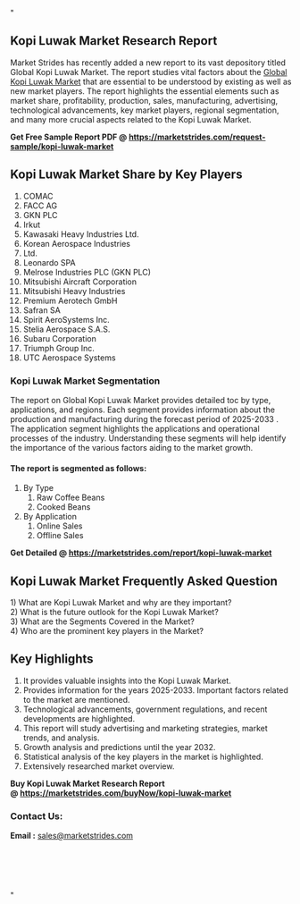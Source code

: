 <p>"</p>
<h2>Kopi Luwak Market Research Report</h2>
<p>Market Strides has recently added a new report to its vast depository titled Global Kopi Luwak Market. The report studies vital factors about the&nbsp;<a href="https://marketstrides.com/report/kopi-luwak-market">Global Kopi Luwak Market</a>&nbsp;that are essential to be understood by existing as well as new market players. The report highlights the essential elements such as market share, profitability, production, sales, manufacturing, advertising, technological advancements, key market players, regional segmentation, and many more crucial aspects related to the Kopi Luwak Market.</p>
<p><strong>Get Free Sample Report PDF @&nbsp;<a href="https://marketstrides.com/request-sample/kopi-luwak-market">https://marketstrides.com/request-sample/kopi-luwak-market</a></strong></p>
<h2><strong>Kopi Luwak Market Share by Key Players</strong></h2>
<ol>
<li>COMAC</li>
<li>FACC AG</li>
<li>GKN PLC</li>
<li>Irkut</li>
<li>Kawasaki Heavy Industries Ltd.</li>
<li>Korean Aerospace Industries</li>
<li>Ltd.</li>
<li>Leonardo SPA</li>
<li>Melrose Industries PLC (GKN PLC)</li>
<li>Mitsubishi Aircraft Corporation</li>
<li>Mitsubishi Heavy Industries</li>
<li>Premium Aerotech GmbH</li>
<li>Safran SA</li>
<li>Spirit AeroSystems Inc.</li>
<li>Stelia Aerospace S.A.S.</li>
<li>Subaru Corporation</li>
<li>Triumph Group Inc.</li>
<li>UTC Aerospace Systems</li>
</ol>
<h3><strong>Kopi Luwak Market Segmentation</strong></h3>
<p>The report on Global Kopi Luwak Market provides detailed toc by type, applications, and regions. Each segment provides information about the production and manufacturing during the forecast period of 2025-2033 . The application segment highlights the applications and operational processes of the industry. Understanding these segments will help identify the importance of the various factors aiding to the market growth.</p>
<h4>The report is segmented as follows:</h4>
<ol>
<li>By Type
<ol>
<li>Raw Coffee Beans</li>
<li>Cooked Beans</li>
</ol>
</li>
<li>By Application
<ol>
<li>Online Sales</li>
<li>Offline Sales</li>
</ol>
</li>
</ol>
<p><strong>Get Detailed @&nbsp;<a href="https://marketstrides.com/report/kopi-luwak-market">https://marketstrides.com/report/kopi-luwak-market</a></strong></p>
<h2 class=""><strong>Kopi Luwak Market Frequently Asked Question</strong></h2>
<div class="">1) What are&nbsp;Kopi Luwak Market and why are they important?
<div class="">
<div class="">2) What is the future outlook for the Kopi Luwak Market?</div>
</div>
</div>
<div class="">3) What are the Segments Covered in the Market?</div>
<div class="">4) Who are the prominent key players in the Market?</div>
<h2><strong>Key Highlights</strong></h2>
<div class="">
<ol>
<li>It provides valuable insights into the Kopi Luwak Market.</li>
<li>Provides information for the years 2025-2033. Important factors related to the market are mentioned.</li>
<li>Technological advancements, government regulations, and recent developments are highlighted.</li>
<li>This report will study advertising and marketing strategies, market trends, and analysis.</li>
<li>Growth analysis and predictions until the year 2032.</li>
<li>Statistical analysis of the key players in the market is highlighted.</li>
<li>Extensively researched market overview.</li>
</ol>
<p><strong>Buy Kopi Luwak Market Research Report @&nbsp;<a href="https://marketstrides.com/buyNow/kopi-luwak-market">https://marketstrides.com/buyNow/kopi-luwak-market</a></strong></p>
<h3>Contact Us:</h3>
<p><strong>Email :</strong> <a href="mailto:sales@marketstrides.com">sales@marketstrides.com</a></p>
</div>
<p>&nbsp;</p>
<h3>&nbsp;</h3>
<p>"</p>
